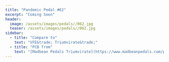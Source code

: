 ```yaml
---
title: "Pandemic Pedal #62"
excerpt: "Coming Soon"
header:
  image: /assets/images/pedals//062.jpg
  teaser: /assets/images/pedals//062.jpg
sidebar:
  - title: "Compare to"
    text: "VFE&trade; Triumvirate&trade;"
  - title: "PCB from"
    text: "[Madbean Pedals Triumvirate](https://www.madbeanpedals.com/projects/index.html)"
---
```


